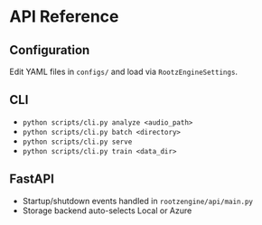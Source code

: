 # API Reference

## Configuration

Edit YAML files in `configs/` and load via `RootzEngineSettings`.

## CLI

- `python scripts/cli.py analyze <audio_path>`
- `python scripts/cli.py batch <directory>`
- `python scripts/cli.py serve`
- `python scripts/cli.py train <data_dir>`

## FastAPI

- Startup/shutdown events handled in `rootzengine/api/main.py`
- Storage backend auto-selects Local or Azure
